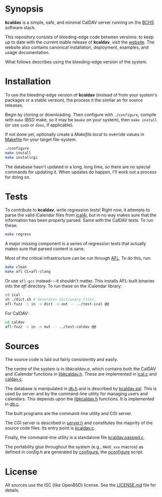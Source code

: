 # Synopsis

**kcaldav** is a simple, safe, and minimal CalDAV server running on the
[BCHS](https://learnbchs.org) software stack.

This repository consists of bleeding-edge code between versions: to keep
up to date with the current stable release of **kcaldav**, visit the
[website](https://kristaps.bsd.lv/kcaldav).
The website also contains canonical installation, deployment, examples,
and usage documentation.

What follows describes using the bleeding-edge version of the system.

# Installation

To use the bleeding-edge version of **kcaldav** (instead of from your
system's packages or a stable version), the process it the similar as
for source releases.

Begin by cloning or downloading.  Then configure with `./configure`,
compile with `make` (BSD make, so it may be `bmake` on your system),
then `make install` (or use `sudo` or `doas`, if applicable). 

If not done yet, optionally create a *Makefile.local* to override values
in [Makefile](Makefile) for your target file-system.

```sh
./configure
make install
make installcgi
```

The database hasn't updated in a long, long time, so there are no
special commands for updating it.  When updates do happen, I'll work out
a process for doing so.

# Tests

To contribute to **kcaldav**, write regression tests!  Right now, it
attempts to parse the valid iCalendar files from
[ical4j](https://github.com/ical4j/ical4j), but in no way makes sure
that the information has been properly parsed.  Same with the CalDAV
tests.  To run these:

```sh
make regress
```

A major missing component is a series of regression tests that actually
makes sure that parsed content is sane.

Most of the critical infrastructure can be run through 
[AFL](https://lcamtuf.coredump.cx/afl/).  To do this, run:

```sh
make clean
make afl CC=afl-clang
```

Or use `afl-gcc` instead---it shouldn't matter.  This installs AFL-built
binaries into the *afl* directory.  To run these on the iCalendar
library:

```sh
cd ical
sh ./dict.sh # Generates dictionary files.
afl-fuzz -i in -x dict -o out -- ../test-ical @@
```

For CalDAV:

```sh
cd caldav
afl-fuzz -i in -o out -- ../test-caldav @@
```

# Sources

The source code is laid out fairly consistently and easily.

The centre of the system is in *libkcaldav.a*, which contains both the
CalDAV and iCalendar functions in [libkcaldav.h](libkcaldav.h).  These
are implemented in [ical.c](ical.c) and [caldav.c](caldav.c).

The database is manipulated in [db.h](db.h) and is described by
[kcaldav.sql](kcaldav.sql).  This is used by server and by the
command-line utility for managing users and calendars.  This depends
upon the [libkcaldav.h](libkcaldav.h) functions.  It is implemented in
[db.c](db.c).

The built programs are the command-line utility and CGI server.

The CGI server is described in [server.h](server.h) and constitutes the
majority of the source code files.  Its entry point is
[kcaldav.c](kcaldav.c]).

Finally, the command-line utility is a standalone file
[kcaldav.passwd.c](kcaldav.passwd.c).

The portability glue throughout the system (e.g., `HAVE_xxx` macros) as
defined in *config.h* are generated by [configure](configure), the
[oconfigure](https://github.com/kristapsdz/oconfigure) script.

# License

All sources use the ISC (like OpenBSD) license.
See the [LICENSE.md](LICENSE.md) file for details.
